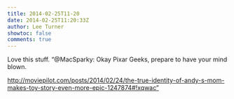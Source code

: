 ```yaml
---
title: 2014-02-25T11-20
date: 2014-02-25T11:20:33Z
author: Lee Turner
showtoc: false
comments: true
---
```


Love this stuff. “@MacSparky: Okay Pixar Geeks, prepare to have your mind blown.

http://moviepilot.com/posts/2014/02/24/the-true-identity-of-andy-s-mom-makes-toy-story-even-more-epic-1247874#!xqwac”

